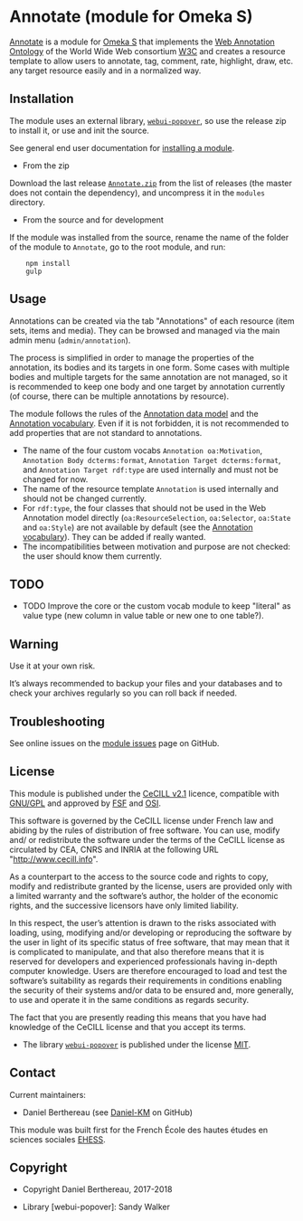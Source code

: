Annotate (module for Omeka S)
=============================

[Annotate] is a module for [Omeka S] that implements the [Web Annotation Ontology]
of the World Wide Web consortium [W3C] and creates a resource template to allow
users to annotate, tag, comment, rate, highlight, draw, etc. any target resource
easily and in a normalized way.


Installation
------------

The module uses an external library, [`webui-popover`], so use the release zip to
install it, or use and init the source.

See general end user documentation for [installing a module].

* From the zip

Download the last release [`Annotate.zip`] from the list of releases (the master
does not contain the dependency), and uncompress it in the `modules` directory.

* From the source and for development

If the module was installed from the source, rename the name of the folder of
the module to `Annotate`, go to the root module, and run:

```
    npm install
    gulp
```


Usage
-----

Annotations can be created via the tab "Annotations" of each resource (item
sets, items and media). They can be browsed and managed via the main admin menu
(`admin/annotation`).

The process is simplified in order to manage the properties of the annotation,
its bodies and its targets in one form. Some cases with multiple bodies and
multiple targets for the same annotation are not managed, so it is recommended
to keep one body and one target by annotation currently (of course, there can be
multiple annotations by resource).

The module follows the rules of the [Annotation data model] and the [Annotation vocabulary].
Even if it is not forbidden, it is not recommended to add properties that are
not standard to annotations.

- The name of the four custom vocabs `Annotation oa:Motivation`, `Annotation Body dcterms:format`,
  `Annotation Target dcterms:format`, and `Annotation Target rdf:type` are used
  internally and must not be changed for now.
- The name of the resource template `Annotation` is used internally and should
  not be changed currently.
- For `rdf:type`, the four classes that should not be used in the Web Annotation
  model directly (`oa:ResourceSelection`, `oa:Selector`, `oa:State` and `oa:Style`)
  are not available by default (see the [Annotation vocabulary]). They can be
  added if really wanted.
- The incompatibilities between motivation and purpose are not checked: the user
  should know them currently.


TODO
----

- TODO Improve the core or the custom vocab module to keep "literal" as value
  type (new column in value table or new one to one table?).


Warning
-------

Use it at your own risk.

It’s always recommended to backup your files and your databases and to check
your archives regularly so you can roll back if needed.


Troubleshooting
---------------

See online issues on the [module issues] page on GitHub.


License
-------

This module is published under the [CeCILL v2.1] licence, compatible with
[GNU/GPL] and approved by [FSF] and [OSI].

This software is governed by the CeCILL license under French law and abiding by
the rules of distribution of free software. You can use, modify and/ or
redistribute the software under the terms of the CeCILL license as circulated by
CEA, CNRS and INRIA at the following URL "http://www.cecill.info".

As a counterpart to the access to the source code and rights to copy, modify and
redistribute granted by the license, users are provided only with a limited
warranty and the software’s author, the holder of the economic rights, and the
successive licensors have only limited liability.

In this respect, the user’s attention is drawn to the risks associated with
loading, using, modifying and/or developing or reproducing the software by the
user in light of its specific status of free software, that may mean that it is
complicated to manipulate, and that also therefore means that it is reserved for
developers and experienced professionals having in-depth computer knowledge.
Users are therefore encouraged to load and test the software’s suitability as
regards their requirements in conditions enabling the security of their systems
and/or data to be ensured and, more generally, to use and operate it in the same
conditions as regards security.

The fact that you are presently reading this means that you have had knowledge
of the CeCILL license and that you accept its terms.

* The library [`webui-popover`] is published under the license [MIT].


Contact
-------

Current maintainers:

* Daniel Berthereau (see [Daniel-KM] on GitHub)

This module was built first for the French École des hautes études en sciences
sociales [EHESS].


Copyright
---------

* Copyright Daniel Berthereau, 2017-2018

* Library [webui-popover]: Sandy Walker


[Annotate]: https://github.com/Daniel-KM/Omeka-S-module-Annotate
[Omeka S]: https://omeka.org/s
[Web Annotation Ontology]: https://www.w3.org/ns/oa
[W3C]: https://www.w3.org
[installing a module]: http://dev.omeka.org/docs/s/user-manual/modules/#installing-modules
[`Annotate.zip`]: https://github.com/Daniel-KM/Omeka-S-module-Annotate/releases
[Annotation data model]: https://www.w3.org/TR/annotation-model/
[Annotation vocabulary]: https://www.w3.org/TR/annotation-vocab/
[module issues]: https://github.com/Daniel-KM/Omeka-S-module-Annotate/issues
[CeCILL v2.1]: https://www.cecill.info/licences/Licence_CeCILL_V2.1-en.html
[GNU/GPL]: https://www.gnu.org/licenses/gpl-3.0.html
[FSF]: https://www.fsf.org
[OSI]: http://opensource.org
[MIT]: https://github.com/sandywalker/webui-popover/blob/master/LICENSE.txt
[`webui-popover`]: https://github.com/sandywalker/webui-popover
[EHESS]: https://www.ehess.fr
[Daniel-KM]: https://github.com/Daniel-KM "Daniel Berthereau"
